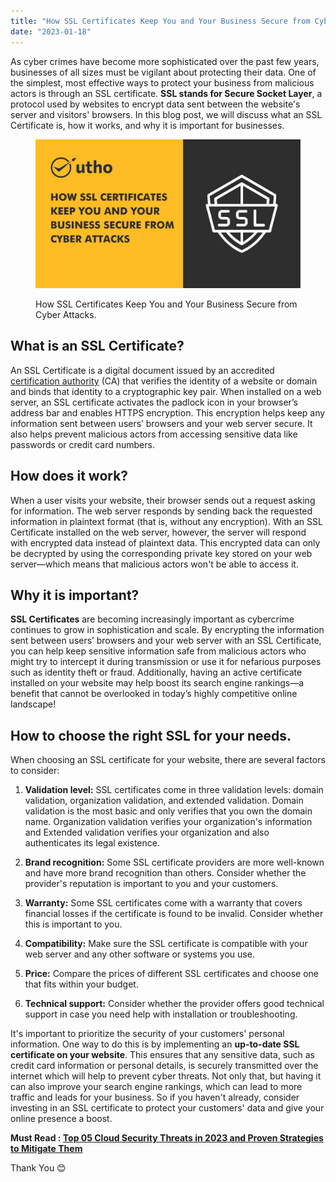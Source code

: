 ```yaml
---
title: "How SSL Certificates Keep You and Your Business Secure from Cyber Attacks."
date: "2023-01-18"
---
```


As cyber crimes have become more sophisticated over the past few years, businesses of all sizes must be vigilant about protecting their data. One of the simplest, most effective ways to protect your business from malicious actors is through an SSL certificate. **SSL stands for Secure Socket Layer**, a protocol used by websites to encrypt data sent between the website's server and visitors' browsers. In this blog post, we will discuss what an SSL Certificate is, how it works, and why it is important for businesses. 

<figure>

![How SSL Certificates Keep You and Your Business Secure from Cyber Attacks.](images/How-SSL-Certificates-Keep-You-and-Your-Business-Secure-from-Cyber-Attacks.jpg)

<figcaption>

How SSL Certificates Keep You and Your Business Secure from Cyber Attacks.

</figcaption>

</figure>

## **What is an SSL Certificate?** 

An SSL Certificate is a digital document issued by an accredited [certification authority](https://en.wikipedia.org/wiki/Certificate_authority) (CA) that verifies the identity of a website or domain and binds that identity to a cryptographic key pair. When installed on a web server, an SSL certificate activates the padlock icon in your browser’s address bar and enables HTTPS encryption. This encryption helps keep any information sent between users’ browsers and your web server secure. It also helps prevent malicious actors from accessing sensitive data like passwords or credit card numbers.

## **How does it work?** 

When a user visits your website, their browser sends out a request asking for information. The web server responds by sending back the requested information in plaintext format (that is, without any encryption). With an SSL Certificate installed on the web server, however, the server will respond with encrypted data instead of plaintext data. This encrypted data can only be decrypted by using the corresponding private key stored on your web server—which means that malicious actors won't be able to access it. 

## **Why it is important?** 

**SSL Certificates** are becoming increasingly important as cybercrime continues to grow in sophistication and scale. By encrypting the information sent between users’ browsers and your web server with an SSL Certificate, you can help keep sensitive information safe from malicious actors who might try to intercept it during transmission or use it for nefarious purposes such as identity theft or fraud. Additionally, having an active certificate installed on your website may help boost its search engine rankings—a benefit that cannot be overlooked in today’s highly competitive online landscape! 

## **How to choose the right SSL for your needs.**

When choosing an SSL certificate for your website, there are several factors to consider:

1. **Validation level:** SSL certificates come in three validation levels: domain validation, organization validation, and extended validation. Domain validation is the most basic and only verifies that you own the domain name. Organization validation verifies your organization's information and Extended validation verifies your organization and also authenticates its legal existence.

3. **Brand recognition:** Some SSL certificate providers are more well-known and have more brand recognition than others. Consider whether the provider's reputation is important to you and your customers.

5. **Warranty:** Some SSL certificates come with a warranty that covers financial losses if the certificate is found to be invalid. Consider whether this is important to you.

7. **Compatibility:** Make sure the SSL certificate is compatible with your web server and any other software or systems you use.

9. **Price:** Compare the prices of different SSL certificates and choose one that fits within your budget.

11. **Technical support:** Consider whether the provider offers good technical support in case you need help with installation or troubleshooting.

It's important to prioritize the security of your customers' personal information. One way to do this is by implementing an **up-to-date SSL certificate on your website**. This ensures that any sensitive data, such as credit card information or personal details, is securely transmitted over the internet which will help to prevent cyber threats. Not only that, but having it can also improve your search engine rankings, which can lead to more traffic and leads for your business. So if you haven't already, consider investing in an SSL certificate to protect your customers' data and give your online presence a boost.

**Must Read : [Top 05 Cloud Security Threats in 2023 and Proven Strategies to Mitigate Them](https://utho.com/docs/tutorial/top-05-cloud-security-threats-in-2023-and-proven-strategies-to-mitigate-them/)**

Thank You 😊
